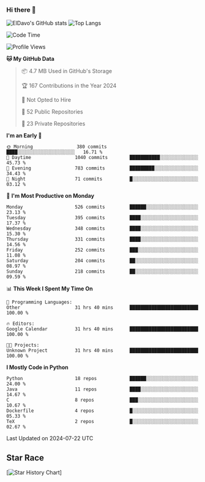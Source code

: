 ### Hi there 👋
![ElDavo's GitHub stats](https://github-readme-stats.vercel.app/api?username=ElDavoo&show_icons=true&theme=chartreuse-dark)
![Top Langs](https://github-readme-stats.vercel.app/api/top-langs/?username=ElDavoo&theme=chartreuse-dark&layout=compact)

<!--START_SECTION:waka-->
![Code Time](http://img.shields.io/badge/Code%20Time-1%2C620%20hrs%201%20min-blue)

![Profile Views](http://img.shields.io/badge/Profile%20Views-1-blue)

**🐱 My GitHub Data** 

> 📦 4.7 MB Used in GitHub's Storage 
 > 
> 🏆 167 Contributions in the Year 2024
 > 
> 🚫 Not Opted to Hire
 > 
> 📜 52 Public Repositories 
 > 
> 🔑 23 Private Repositories 
 > 
**I'm an Early 🐤** 

```text
🌞 Morning                380 commits         ████░░░░░░░░░░░░░░░░░░░░░   16.71 % 
🌆 Daytime                1040 commits        ███████████░░░░░░░░░░░░░░   45.73 % 
🌃 Evening                783 commits         █████████░░░░░░░░░░░░░░░░   34.43 % 
🌙 Night                  71 commits          █░░░░░░░░░░░░░░░░░░░░░░░░   03.12 % 
```
📅 **I'm Most Productive on Monday** 

```text
Monday                   526 commits         ██████░░░░░░░░░░░░░░░░░░░   23.13 % 
Tuesday                  395 commits         ████░░░░░░░░░░░░░░░░░░░░░   17.37 % 
Wednesday                348 commits         ████░░░░░░░░░░░░░░░░░░░░░   15.30 % 
Thursday                 331 commits         ████░░░░░░░░░░░░░░░░░░░░░   14.56 % 
Friday                   252 commits         ███░░░░░░░░░░░░░░░░░░░░░░   11.08 % 
Saturday                 204 commits         ██░░░░░░░░░░░░░░░░░░░░░░░   08.97 % 
Sunday                   218 commits         ██░░░░░░░░░░░░░░░░░░░░░░░   09.59 % 
```


📊 **This Week I Spent My Time On** 

```text
💬 Programming Languages: 
Other                    31 hrs 40 mins      █████████████████████████   100.00 % 

🔥 Editors: 
Google Calendar          31 hrs 40 mins      █████████████████████████   100.00 % 

🐱‍💻 Projects: 
Unknown Project          31 hrs 40 mins      █████████████████████████   100.00 % 
```

**I Mostly Code in Python** 

```text
Python                   18 repos            ██████░░░░░░░░░░░░░░░░░░░   24.00 % 
Java                     11 repos            ████░░░░░░░░░░░░░░░░░░░░░   14.67 % 
C                        8 repos             ███░░░░░░░░░░░░░░░░░░░░░░   10.67 % 
Dockerfile               4 repos             █░░░░░░░░░░░░░░░░░░░░░░░░   05.33 % 
TeX                      2 repos             █░░░░░░░░░░░░░░░░░░░░░░░░   02.67 % 
```




 Last Updated on 2024-07-22 UTC
<!--END_SECTION:waka-->

## Star Race

[![Star History Chart](https://api.star-history.com/svg?repos=ElDavoo/WhatsApp-Crypt14-Crypt15-Decrypter,ElDavoo/TuringOS,EliteAndroidApps/WhatsApp-Crypt12-Decrypter,KnugiHK/Whatsapp-Chat-Exporter&type=Date)]
